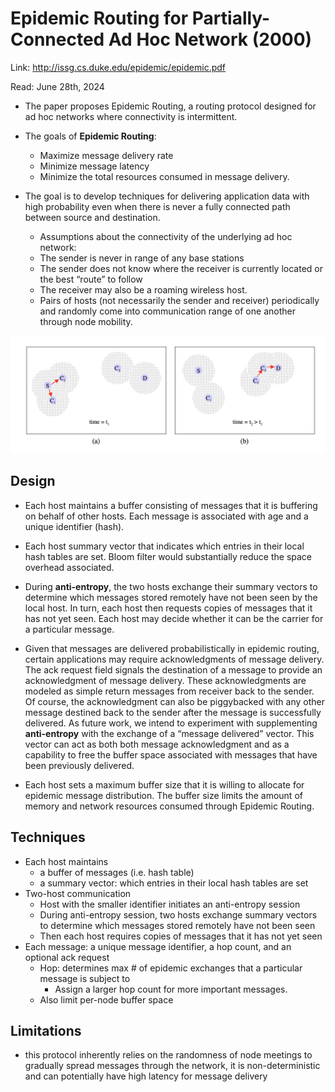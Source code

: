 # Epidemic Routing for Partially-Connected Ad Hoc Network (2000) 

Link: http://issg.cs.duke.edu/epidemic/epidemic.pdf

Read: June 28th, 2024

* The paper proposes Epidemic Routing, a routing protocol designed for ad hoc networks where connectivity is intermittent.

* The goals of **Epidemic Routing**: 
  * Maximize message delivery rate
  * Minimize message latency
  * Minimize the total resources consumed in message delivery.

* The goal is to develop techniques for delivering application data with high probability even when there is never a fully connected path between source and destination.   
  * Assumptions about the connectivity of the underlying ad hoc network:
  * The sender is never in range of any base stations
  * The sender does not know where the receiver is currently located or the best “route” to follow
  * The receiver may also be a roaming wireless host.
  * Pairs of hosts (not necessarily the sender and receiver) periodically and randomly come into communication range of one another through node mobility.

![alt text](images/81-epidemic-routing/diagram.png)

## Design

* Each host maintains a buffer consisting of messages that it is buffering on behalf of other hosts. Each message is associated with age and a unique identifier (hash). 

* Each host summary vector that indicates which entries in their local hash tables are set. Bloom filter would substantially reduce the space overhead associated. 

* During **anti-entropy**, the two hosts exchange their summary vectors to determine which messages stored remotely have not been seen by the local host. In turn, each host then requests copies of messages that it has not yet seen. Each host may decide whether it can be the carrier for a particular message.

* Given that messages are delivered probabilistically in epidemic routing, certain applications may require acknowledgments of message delivery. The ack request field signals the destination of a message to provide an acknowledgment of message delivery. These acknowledgments are modeled as simple return messages from receiver back to the sender. Of course, the acknowledgment can also be piggybacked with any other message destined back to the sender after the message is successfully delivered. As future work, we intend to experiment with supplementing **anti-entropy** with the exchange of a “message delivered” vector. This vector can act as both both message acknowledgment and as a capability to free the buffer space associated with messages that have been previously delivered.

* Each host sets a maximum buffer size that it is willing to allocate for epidemic message distribution. The buffer size limits the amount of memory and network resources consumed through Epidemic Routing.

## Techniques
* Each host maintains 
    * a buffer of messages (i.e. hash table)
    * a summary vector: which entries in their local hash tables are set
* Two-host communication
    * Host with the smaller identifier initiates an anti-entropy session
    * During anti-entropy session, two hosts exchange summary vectors to determine which messages stored remotely have not been seen
    * Then each host requires copies of messages that it has not yet seen
* Each message: a unique message identifier, a hop count, and an optional ack request
    * Hop: determines max # of epidemic exchanges that a particular message is subject to
      * Assign a larger hop count for more important messages. 
    * Also limit per-node buffer space
      
## Limitations
* this protocol inherently relies on the randomness of node meetings to gradually spread messages through the network, it is non-deterministic and can potentially have high latency for message delivery 
